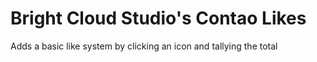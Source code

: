 # Bright Cloud Studio's Contao Likes
Adds a basic like system by clicking an icon and tallying the total
